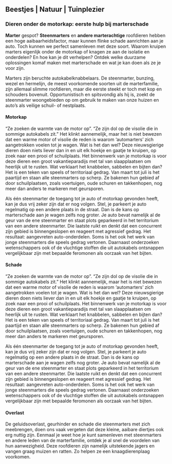 ## Beestjes | Natuur | Tuinplezier

### Dieren onder de motorkap: eerste hulp bij marterschade

**Marter** gespot? **Steenmarters** en **andere marterachtige** roofdieren hebben een hoge aaibaarheidsfactor, maar kunnen flinke schade aanrichten aan je auto. Toch kunnen we perfect samenleven met deze soort. Waarom kruipen marters eigenlijk onder de motorkap of knagen ze aan de isolatie en onderdelen? En hoe kan je dit verhelpen? Ontdek welke duurzame oplossingen komaf maken met marterschade en wat je kan doen als ze je voor zijn.

Marters zijn beruchte autokabelknabbelaars. De steenmarter, bunzing, wezel en hermelijn, de meest voorkomende soorten uit de marterfamilie, zijn allemaal slimme roofdieren, maar die eerste steekt er toch met kop en schouders bovenuit. Opportunistisch en spitsvondig als hij is, zoekt de steenmarter woongebieden op om gebruik te maken van onze huizen en auto’s als veilige schuil- of nestplaats. 

#### Motorkap
“Ze zoeken de warmte van de motor op”. “Ze zijn dol op de visolie die in sommige autokabels zit.” Het klinkt aannemelijk, maar het is niet bewezen dat een warme motor of visolie de reden is waarom ‘automarters’ zich aangetrokken voelen tot je wagen. Wat is het dan wel? Deze nieuwsgierige dieren doen niets liever dan in en uit elk hoekje en gaatje te kruipen, op zoek naar een prooi of schuilplaats. Het binnenwerk van je motorkap is voor deze dieren een groot vakantieparadijs met tal van slaapplaatsen om heerlijk uit te rusten. Wat verklaart het knabbelen, sabbelen en bijten dan? Het is een teken van speels of territoriaal gedrag. Van maart tot juli is het paartijd en staan alle steenmarters op scherp. Ze bakenen hun gebied af door schuilplaatsen, zoals voertuigen, oude schuren en takkenhopen, nog meer dan anders te markeren met geursporen.  

Als één steenmarter de toegang tot je auto of motorkap gevonden heeft, kan je dus vrij zeker zijn dat er nog volgen. Stel, je parkeert je auto regelmatig op een andere plaats in de straat. Dan is de kans op marterschade aan je wagen zelfs nog groter. Je auto bevat namelijk al de geur van de ene steenmarter en staat plots geparkeerd in het territorium van een andere steenmarter. Die laatste ruikt en denkt dat een concurrent zijn gebied is binnengeslopen en reageert met agressief gedrag. Het resultaat: aangevreten auto-onderdelen. Soms is het ook het werk van jonge steenmarters die speels gedrag vertonen. Daarnaast onderzoeken wetenschappers ook of de vluchtige stoffen die uit autokabels ontsnappen vergelijkbaar zijn met bepaalde feromonen als oorzaak van het bijten. 

#### Schade
“Ze zoeken de warmte van de motor op”. “Ze zijn dol op de visolie die in sommige autokabels zit.” Het klinkt aannemelijk, maar het is niet bewezen dat een warme motor of visolie de reden is waarom ‘automarters’ zich aangetrokken voelen tot je wagen. Wat is het dan wel? Deze nieuwsgierige dieren doen niets liever dan in en uit elk hoekje en gaatje te kruipen, op zoek naar een prooi of schuilplaats. Het binnenwerk van je motorkap is voor deze dieren een groot vakantieparadijs met tal van slaapplaatsen om heerlijk uit te rusten. Wat verklaart het knabbelen, sabbelen en bijten dan? Het is een teken van speels of territoriaal gedrag. Van maart tot juli is het paartijd en staan alle steenmarters op scherp. Ze bakenen hun gebied af door schuilplaatsen, zoals voertuigen, oude schuren en takkenhopen, nog meer dan anders te markeren met geursporen.  

Als één steenmarter de toegang tot je auto of motorkap gevonden heeft, kan je dus vrij zeker zijn dat er nog volgen. Stel, je parkeert je auto regelmatig op een andere plaats in de straat. Dan is de kans op marterschade aan je wagen zelfs nog groter. Je auto bevat namelijk al de geur van de ene steenmarter en staat plots geparkeerd in het territorium van een andere steenmarter. Die laatste ruikt en denkt dat een concurrent zijn gebied is binnengeslopen en reageert met agressief gedrag. Het resultaat: aangevreten auto-onderdelen. Soms is het ook het werk van jonge steenmarters die speels gedrag vertonen. Daarnaast onderzoeken wetenschappers ook of de vluchtige stoffen die uit autokabels ontsnappen vergelijkbaar zijn met bepaalde feromonen als oorzaak van het bijten. ​ 

#### Overlast
De geluidsoverlast, geurhinder en schade die steenmarters met zich meebrengen, doen ons vaak vergeten dat deze kleine, aaibare diertjes ook erg nuttig zijn. Eenmaal je weet hoe je kunt samenleven met steenmarters en andere leden van de marterfamilie, ontdek je al snel de voordelen van hun aanwezigheid. Deze roofdieren zijn namelijk uitstekende jagers en vangen graag muizen en ratten. Zo helpen ze een knaagdierenplaag voorkomen. ​
